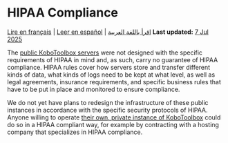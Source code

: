 # HIPAA Compliance
<a href="fr/hipaa_compliance.html">Lire en français</a> | <a href="es/hipaa_compliance.html">Leer en español</a> | <a href="ar/hipaa_compliance.html">اقرأ باللغة العربية</a>
**Last updated:** <a href="https://github.com/kobotoolbox/docs/blob/b1ec67a2ab986fec9903546ac7db4c1ce91c6517/source/hipaa_compliance.md" class="reference">7 Jul 2025</a>

The [public KoboToolbox servers](creating_account.md) were not designed with the specific
requirements of HIPAA in mind and, as such, carry no guarantee of HIPAA
compliance. HIPAA rules cover how servers store and transfer different kinds of
data, what kinds of logs need to be kept at what level, as well as legal
agreements, insurance requirements, and specific business rules that have to be
put in place and monitored to ensure compliance.

We do not yet have plans to redesign the infrastructure of these public
instances in accordance with the specific security protocols of HIPAA. Anyone
willing to operate
[their own, private instance of KoboToolbox](https://github.com/kobotoolbox/kobo-install) could do so
in a HIPAA compliant way, for example by contracting with a hosting company that
specializes in HIPAA compliance.
